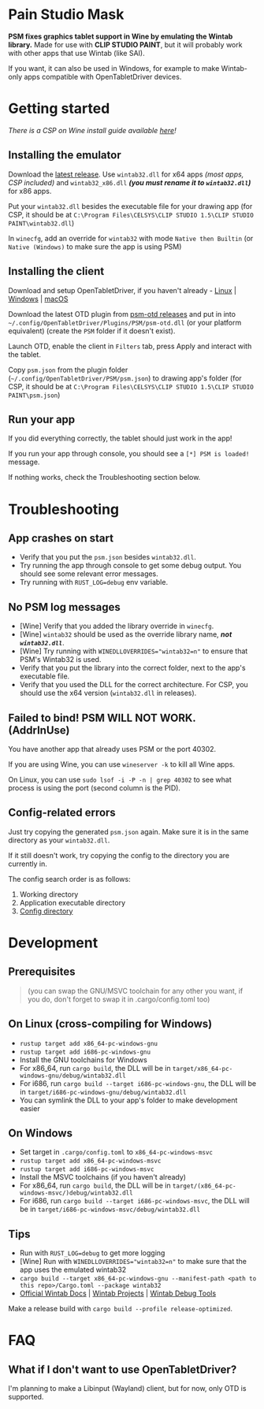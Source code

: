 # Pain Studio Mask

**PSM fixes graphics tablet support in Wine by emulating the Wintab library.**
Made for use with **CLIP STUDIO PAINT**, but it will probably work with other apps
that use Wintab (like SAI).

If you want, it can also be used in Windows, for example to make Wintab-only apps
compatible with OpenTabletDriver devices.

# Getting started

*There is a CSP on Wine install guide available [here](https://github.com/stopperw/pain-studio-mask/blob/main/docs/Install_CSP_on_Wine.md)!*

## Installing the emulator

Download the [latest release](https://github.com/stopperw/pain-studio-mask/releases/latest).
Use `wintab32.dll` for x64 apps *(most apps, CSP included)* and `wintab32_x86.dll` ***(you must rename it to `wintab32.dll`)*** for x86 apps.

Put your `wintab32.dll` besides the executable file for your drawing app (for CSP, it should be at `C:\Program Files\CELSYS\CLIP STUDIO 1.5\CLIP STUDIO PAINT\wintab32.dll`)

In `winecfg`, add an override for `wintab32` with mode `Native then Builtin` (or `Native (Windows)` to make sure the app is using PSM)

## Installing the client

Download and setup OpenTabletDriver, if you haven't already -
[Linux](https://opentabletdriver.net/Wiki/Install/Linux) |
[Windows](https://opentabletdriver.net/Wiki/Install/Windows) |
[macOS](https://opentabletdriver.net/Wiki/Install/MacOS)

Download the latest OTD plugin from [psm-otd releases](https://github.com/stopperw/psm-otd/releases/latest)
and put in into `~/.config/OpenTabletDriver/Plugins/PSM/psm-otd.dll` (or your platform equivalent)
(create the `PSM` folder if it doesn't exist).

Launch OTD, enable the client in `Filters` tab, press Apply and interact with the tablet.

Copy `psm.json` from the plugin folder (`~/.config/OpenTabletDriver/PSM/psm.json`)
to drawing app's folder (for CSP, it should be at `C:\Program Files\CELSYS\CLIP STUDIO 1.5\CLIP STUDIO PAINT\psm.json`)

## Run your app

If you did everything correctly, the tablet should just work in the app!

If you run your app through console, you should see a `[*] PSM is loaded!` message.

If nothing works, check the Troubleshooting section below.

# Troubleshooting

## App crashes on start

- Verify that you put the `psm.json` besides `wintab32.dll`.
- Try running the app through console to get some debug output.
  You should see some relevant error messages.
- Try running with `RUST_LOG=debug` env variable.

## No PSM log messages

- \[Wine\] Verify that you added the library override in `winecfg`.
- \[Wine\] `wintab32` should be used as the override library name,
  ***not `wintab32.dll`***.
- \[Wine\] Try running with `WINEDLLOVERRIDES="wintab32=n"`
  to ensure that PSM's Wintab32 is used.
- Verify that you put the library into the correct folder, next to
  the app's executable file.
- Verify that you used the DLL for the correct architecture.
  For CSP, you should use the x64 version (`wintab32.dll` in releases).

## Failed to bind! PSM WILL NOT WORK. (AddrInUse)

You have another app that already uses PSM or the port 40302.

If you are using Wine, you can use `wineserver -k` to kill all Wine apps.

On Linux, you can use `sudo lsof -i -P -n | grep 40302` to see what process
is using the port (second column is the PID).

## Config-related errors

Just try copying the generated `psm.json` again. Make sure it is
in the same directory as your `wintab32.dll`.

If it still doesn't work, try copying the config to the directory you are currently in.

The config search order is as follows:

1. Working directory
2. Application executable directory
3. [Config directory](https://docs.rs/dirs/latest/dirs/fn.config_local_dir.html)

# Development

## Prerequisites

> (you can swap the GNU/MSVC toolchain for any other you want,
> if you do, don't forget to swap it in .cargo/config.toml too)

## On Linux (cross-compiling for Windows)

- `rustup target add x86_64-pc-windows-gnu`
- `rustup target add i686-pc-windows-gnu`
- Install the GNU toolchains for Windows
- For x86_64, run `cargo build`, the DLL will be in `target/x86_64-pc-windows-gnu/debug/wintab32.dll`
- For i686, run `cargo build --target i686-pc-windows-gnu`, the DLL will be in `target/i686-pc-windows-gnu/debug/wintab32.dll`
- You can symlink the DLL to your app's folder to make development easier

## On Windows

- Set target in `.cargo/config.toml` to `x86_64-pc-windows-msvc`
- `rustup target add x86_64-pc-windows-msvc`
- `rustup target add i686-pc-windows-msvc`
- Install the MSVC toolchains (if you haven't already)
- For x86_64, run `cargo build`, the DLL will be in `target/(x86_64-pc-windows-msvc/)debug/wintab32.dll`
- For i686, run `cargo build --target i686-pc-windows-msvc`, the DLL will be in `target/i686-pc-windows-msvc/debug/wintab32.dll`

## Tips

- Run with `RUST_LOG=debug` to get more logging
- \[Wine\] Run with `WINEDLLOVERRIDES="wintab32=n"` to make sure that the app uses the emulated wintab32
- `cargo build --target x86_64-pc-windows-gnu --manifest-path <path to this repo>/Cargo.toml --package wintab32`
- [Official Wintab Docs](https://developer-docs.wacom.com/docs/icbt/windows/wintab/wintab-reference) |
  [Wintab Projects](https://docs.thesevenpens.com/drawtab/developers/wintab-api) |
  [Wintab Debug Tools](https://developer-support.wacom.com/hc/en-us/articles/9354461019927-Wintab-diagnostic)

Make a release build with `cargo build --profile release-optimized`.

# FAQ

## What if I don't want to use OpenTabletDriver?

I'm planning to make a Libinput (Wayland) client, but for now, only OTD is supported.

